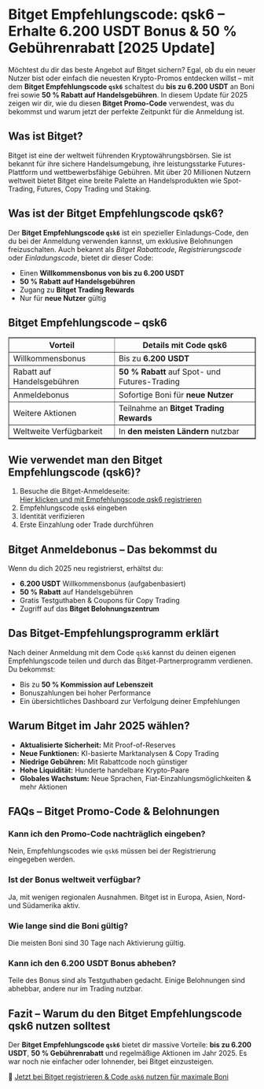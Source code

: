 <h1>Bitget Empfehlungscode: qsk6 – Erhalte 6.200 USDT Bonus & 50 % Gebührenrabatt [2025 Update]</h1>
<p>Möchtest du dir das beste Angebot auf Bitget sichern? Egal, ob du ein neuer Nutzer bist oder einfach die neuesten Krypto-Promos entdecken willst – mit dem <strong>Bitget Empfehlungscode <code>qsk6</code></strong> schaltest du <strong>bis zu 6.200 USDT</strong> an Boni frei sowie <strong>50 % Rabatt auf Handelsgebühren</strong>. In diesem Update für 2025 zeigen wir dir, wie du diesen <strong>Bitget Promo-Code</strong> verwendest, was du bekommst und warum jetzt der perfekte Zeitpunkt für die Anmeldung ist.</p>
<h2>Was ist Bitget?</h2>
<p>Bitget ist eine der weltweit führenden Kryptowährungsbörsen. Sie ist bekannt für ihre sichere Handelsumgebung, ihre leistungsstarke Futures-Plattform und wettbewerbsfähige Gebühren. Mit über 20 Millionen Nutzern weltweit bietet Bitget eine breite Palette an Handelsprodukten wie Spot-Trading, Futures, Copy Trading und Staking.</p>
<h2>Was ist der Bitget Empfehlungscode qsk6?</h2>
<p>Der <strong>Bitget Empfehlungscode <code>qsk6</code></strong> ist ein spezieller Einladungs-Code, den du bei der Anmeldung verwenden kannst, um exklusive Belohnungen freizuschalten. Auch bekannt als <em>Bitget Rabattcode</em>, <em>Registrierungscode</em> oder <em>Einladungscode</em>, bietet dir dieser Code:</p>
<ul>
<li>Einen <strong>Willkommensbonus von bis zu 6.200 USDT</strong></li>
<li><strong>50 % Rabatt auf Handelsgebühren</strong></li>
<li>Zugang zu <strong>Bitget Trading Rewards</strong></li>
<li>Nur für <strong>neue Nutzer</strong> gültig</li>
</ul>
<h2>Bitget Empfehlungscode – qsk6</h2>
<table border="1">
<tr><th>Vorteil</th><th>Details mit Code qsk6</th></tr>
<tr><td>Willkommensbonus</td><td>Bis zu <strong>6.200 USDT</strong></td></tr>
<tr><td>Rabatt auf Handelsgebühren</td><td><strong>50 % Rabatt</strong> auf Spot- und Futures-Trading</td></tr>
<tr><td>Anmeldebonus</td><td>Sofortige Boni für <strong>neue Nutzer</strong></td></tr>
<tr><td>Weitere Aktionen</td><td>Teilnahme an <strong>Bitget Trading Rewards</strong></td></tr>
<tr><td>Weltweite Verfügbarkeit</td><td>In <strong>den meisten Ländern</strong> nutzbar</td></tr>
</table>
<h2>Wie verwendet man den Bitget Empfehlungscode (qsk6)?</h2>
<ol>
<li>Besuche die Bitget-Anmeldeseite:<br><a href="https://partner.bitget.com/bg/LP3S5U" target="_blank">Hier klicken und mit Empfehlungscode qsk6 registrieren</a></li>
<li>Empfehlungscode <code>qsk6</code> eingeben</li>
<li>Identität verifizieren</li>
<li>Erste Einzahlung oder Trade durchführen</li>
</ol>
<h2>Bitget Anmeldebonus – Das bekommst du</h2>
<p>Wenn du dich 2025 neu registrierst, erhältst du:</p>
<ul>
<li><strong>6.200 USDT</strong> Willkommensbonus (aufgabenbasiert)</li>
<li><strong>50 % Rabatt</strong> auf Handelsgebühren</li>
<li>Gratis Testguthaben &amp; Coupons für Copy Trading</li>
<li>Zugriff auf das <strong>Bitget Belohnungszentrum</strong></li>
</ul>
<h2>Das Bitget-Empfehlungsprogramm erklärt</h2>
<p>Nach deiner Anmeldung mit dem Code <code>qsk6</code> kannst du deinen eigenen Empfehlungscode teilen und durch das Bitget-Partnerprogramm verdienen. Du bekommst:</p>
<ul>
<li>Bis zu <strong>50 % Kommission auf Lebenszeit</strong></li>
<li>Bonuszahlungen bei hoher Performance</li>
<li>Ein übersichtliches Dashboard zur Verfolgung deiner Empfehlungen</li>
</ul>
<h2>Warum Bitget im Jahr 2025 wählen?</h2>
<ul>
<li><strong>Aktualisierte Sicherheit:</strong> Mit Proof-of-Reserves</li>
<li><strong>Neue Funktionen:</strong> KI-basierte Marktanalysen &amp; Copy Trading</li>
<li><strong>Niedrige Gebühren:</strong> Mit Rabattcode noch günstiger</li>
<li><strong>Hohe Liquidität:</strong> Hunderte handelbare Krypto-Paare</li>
<li><strong>Globales Wachstum:</strong> Neue Sprachen, Fiat-Einzahlungsmöglichkeiten &amp; mehr Aktionen</li>
</ul>
<h2>FAQs – Bitget Promo-Code &amp; Belohnungen</h2>
<h3>Kann ich den Promo-Code nachträglich eingeben?</h3>
<p>Nein, Empfehlungscodes wie <code>qsk6</code> müssen bei der Registrierung eingegeben werden.</p>
<h3>Ist der Bonus weltweit verfügbar?</h3>
<p>Ja, mit wenigen regionalen Ausnahmen. Bitget ist in Europa, Asien, Nord- und Südamerika aktiv.</p>
<h3>Wie lange sind die Boni gültig?</h3>
<p>Die meisten Boni sind 30 Tage nach Aktivierung gültig.</p>
<h3>Kann ich den 6.200 USDT Bonus abheben?</h3>
<p>Teile des Bonus sind als Testguthaben gedacht. Einige Belohnungen sind abhebbar, andere nur im Trading nutzbar.</p>
<h2>Fazit – Warum du den Bitget Empfehlungscode qsk6 nutzen solltest</h2>
<p>Der <strong>Bitget Empfehlungscode <code>qsk6</code></strong> bietet dir massive Vorteile: <strong>bis zu 6.200 USDT</strong>, <strong>50 % Gebührenrabatt</strong> und regelmäßige Aktionen im Jahr 2025. Es war noch nie einfacher oder lohnender, bei Bitget einzusteigen.</p>
<p>🔗 <a href="https://partner.bitget.com/bg/LP3S5U" target="_blank">Jetzt bei Bitget registrieren &amp; Code <code>qsk6</code> nutzen für maximale Boni</a></p>
</body>
</html>
